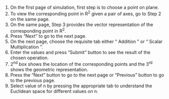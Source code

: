 1. On the first page of simulation, first step is to choose a point on plane.
2. To view the corresponding point in R<sup>2</sup> given a pair of axes, go to Step 2 on the same page.
3. On the same page, Step 3 provides the vector representation of the corresponding point in R<sup>2</sup>.
4. Press “Next” to go to the next page.
5. On the next page, choose the requisite tab either “ Addition ” or “ Scalar Multiplication ”.
6. Enter the values and press “Submit” button to see the result of the chosen operation.
7. 2<sup>nd</sup> box shows the location of the corresponding points and the 3<sup>rd</sup> shows the geometric representation.
8. Press the “Next” button to go to the next page or “Previous” button to go to the previous page.
9. Select value of n by pressing the appropriate tab to understand the Euclidean space for different values on n.
